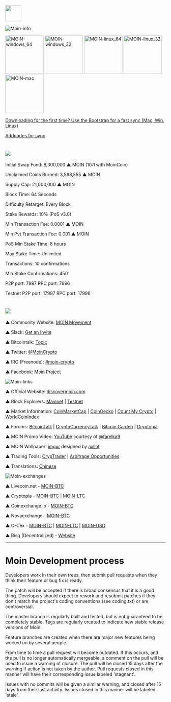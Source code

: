 <img height="50px;" src="https://i.imgur.com/JcSv3iT.png">

![Moin-info](https://i.imgur.com/tAcnr9w.jpg)

<a href="https://github.com/MOIN/moin/releases/latest"><img height="120px" alt="MOIN-windows_64" src="https://i.imgur.com/7MtpCQu.png"></a>
<a href="https://github.com/MOIN/moin/releases/latest"><img height="120px" alt="MOIN-windows_32" src="https://i.imgur.com/HGpTxEQ.png"></a>
<a href="https://github.com/MOIN/moin/releases/latest"><img height="120px" alt="MOIN-linux_64" src="https://i.imgur.com/gBDGTA8.png"></a>
<a href="https://github.com/MOIN/moin/releases/latest"><img height="120px" alt="MOIN-linux_32" src="https://i.imgur.com/ttTzwzH.png"></a>
<a href="https://discovermoin.com/moin-1.2.0.0-osx.dmg"><img height="120px" alt="MOIN-mac" src="https://i.imgur.com/2FM3NIZ.png"></a>

 [Downloading for the first time? Use the Bootstrap for a fast sync (Mac, Win, Linux)](https://github.com/MOIN/MOIN-Bootstrap)

[Addnodes for sync](https://discovermoin.com/nodes.txt)


# <img src="https://i.imgur.com/bN0DFFP.png">

Initial Swap Fund: 8,300,000 ▲ MOIN (10:1 with MoinCoin)

Unclaimed Coins Burned: 3,568,555 ▲ MOIN

Supply Cap: 21,000,000 ▲ MOIN

Block Time: 64 Seconds

Difficulty Retarget: Every Block

Stake Rewards: 10% (PoS v3.0)

Min Transaction Fee: 0.0001 ▲ MOIN

Min Pvt Transaction Fee: 0.001 ▲ MOIN

PoS Min Stake Time: 8 hours

Max Stake Time: Unlimited

Transactions: 10 confirmations

Min Stake Confirmations: 450

P2P port: 7997 RPC port: 7996

Testnet P2P port: 17997 RPC port: 17996

# <img src="http://i.imgur.com/0XW4uuk.png">

▲ Community Website: [MOIN Movement](http://www.moinmovement.org/)

▲ Slack: [Get an Invite](https://discovermoin.herokuapp.com/)

▲ Bitcointalk: [Topic](https://bitcointalk.org/index.php?topic=1237881.0)

▲ Twitter: [@MoinCrypto](https://twitter.com/MoinCrypto)

▲ IRC (Freenode): [#moin-crypto](http://www.moinmovement.org/chatroom.html)

▲ Facebook: [Moin Project](https://www.facebook.com/moinproject/)


![Moin-links](http://i.imgur.com/X43vOaJ.png)

 ▲ Official Website: [discovermoin.com](http://discovermoin.com)


▲ Block Explorers: [Mainnet](http://explorer.discovermoin.com/)  |  [Testnet](http://testnet.discovermoin.com/)


▲ Market Information: [CoinMarketCap](http://coinmarketcap.com/currencies/moin/)  |  [CoinGecko](https://www.coingecko.com/en/coins/moin)  |  [Count My Crypto](http://www.countmycrypto.com/)  |  [WorldCoinIndex](http://www.worldcoinindex.com/coin/moin)


▲ Forums: [BitcoinTalk](bitcointalk.org/index.php?topic=1237881.0) | [CryptoCurrencyTalk](https://cryptocurrencytalk.com/topic/42679-%F0%9F%94%84%F0%9F%94%84%F0%9F%94%84-%E2%80%95%E2%80%95%E2%80%95%E2%80%95%E2%80%95%E2%80%95%E2%80%95%E2%80%95%E2%80%95-%E2%96%B2-moin-%E2%80%95%E2%80%95%E2%80%95%E2%80%95%E2%80%95%E2%80%95%E2%80%95%E2%80%95%E2%80%95-%F0%9F%94%84%F0%9F%94%84%F0%9F%94%84/)  |  [Bitcoin Garden](https://bitcoingarden.org/forum/index.php?topic=5418.0)  |  [Cryptopia](https://www.cryptopia.co.nz/Forum/Thread/612)


▲ MOIN Promo Video: [YouTube](https://youtu.be/tDdkVhmu96o) courtesy of [@farelka9](https://twitter.com/farelka9)


▲ MOIN Wallpaper: [imgur](http://imgur.com/nBjlnXE) designed by [axllht](https://bitcointalk.org/index.php?action=profile;u=536797)


▲ Trading Tools: [CrypTrader](https://cryptrader.com/charts/ccex/moin/btc)  |  [Arbitrage Opportunities](https://www.cryptopia.co.nz/Arbitrage)


▲ Translations: [Chinese](https://bitcointalk.org/index.php?topic=1384343.0)

![Moin-exchanges](http://i.imgur.com/KVWP1QZ.png)

▲ Livecoin.net  -  [MOIN-BTC](https://www.livecoin.net/trade/index?currencyPair=MOIN%2FBTC)

▲ Cryptopia  -  [MOIN-BTC](https://www.cryptopia.co.nz/Exchange/?market=MOIN_BTC)  |  [MOIN-LTC](https://www.cryptopia.co.nz/Exchange/?market=MOIN_LTC)

▲ Coinexchange.io  -  [MOIN-BTC](https://www.coinexchange.io/market/MOIN/BTC)

▲ Novaexchange  -  [MOIN-BTC](https://novaexchange.com/market/BTC_MOIN/)

▲ C-Cex  -  [MOIN-BTC](https://c-cex.com/?p=moin-btc)  |  [MOIN-LTC](https://c-cex.com/?p=moin-ltc)  |  [MOIN-USD](https://c-cex.com/?p=moin-ltc)

▲ Bisq (Decentralized)  -  [Website](https://bisq.network)

-------------------

# Moin Development process

Developers work in their own trees, then submit pull requests when they think their feature or bug fix is ready.

The patch will be accepted if there is broad consensus that it is a good thing. Developers should expect to rework and resubmit patches if they don't match the project's coding conventions (see coding.txt) or are controversial.

The master branch is regularly built and tested, but is not guaranteed to be completely stable. Tags are regularly created to indicate new stable release versions of Moin.

Feature branches are created when there are major new features being worked on by several people.

From time to time a pull request will become outdated. If this occurs, and the pull is no longer automatically mergeable; a comment on the pull will be used to issue a warning of closure. The pull will be closed 15 days after the warning if action is not taken by the author. Pull requests closed in this manner will have their corresponding issue labeled 'stagnant'.

Issues with no commits will be given a similar warning, and closed after 15 days from their last activity. Issues closed in this manner will be labeled 'stale'.
